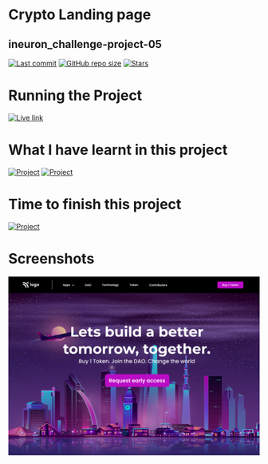 # Crypto Landing page
## ineuron_challenge-project-05

[![Last commit](https://img.shields.io/github/last-commit/iamkabilash/ineuron_challenge-project-05?style=flat-square)](#)
[![GitHub repo size](https://img.shields.io/github/repo-size/iamkabilash/ineuron_challenge-project-05?style=flat-square)](#)
[![Stars](https://img.shields.io/github/stars/iamkabilash/ineuron_challenge-project-05?style=social)](#)

# Running the Project
[![Live link](https://img.shields.io/badge/Live%20link-Click%20here-blue?style=for-the-badge&logo=appveyor)](https://62e2c0bd160c8d00b6ea3de9--beamish-liger-4cfc6c.netlify.app/)

# What I have learnt in this project
[![Project](https://img.shields.io/badge/HTML-red?style=for-the-badge&logo=appveyor)](#)
[![Project](https://img.shields.io/badge/CSS-blue?style=for-the-badge&logo=appveyor)](#)

# Time to finish this project
[![Project](https://img.shields.io/badge/Time%20to%20finish%20the%20project-1%20Hours%2030%20Minutes-green?style=for-the-badge&logo=appveyor)](#)

# Screenshots
![](./thumbnail.png)